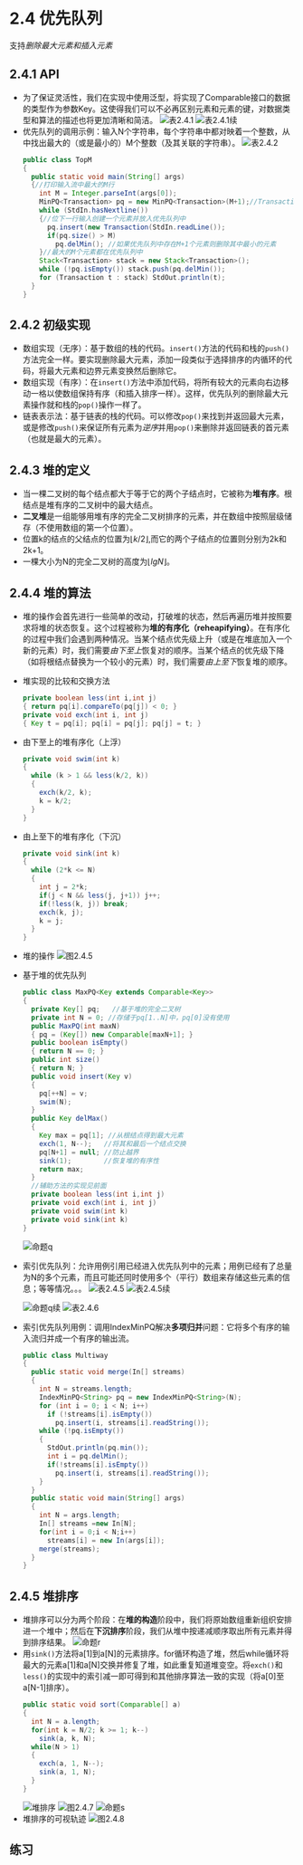 # 2.4 优先队列
支持*删除最大元素和插入元素*
## 2.4.1 API
- 为了保证灵活性，我们在实现中使用泛型，将实现了Comparable接口的数据的类型作为参数Key。这使得我们可以不必再区别元素和元素的键，对数据类型和算法的描述也将更加清晰和简洁。
![表2.4.1](/assets/表2.4.1.png)
![表2.4.1续](/assets/表2.4.1续.png)
- 优先队列的调用示例：输入N个字符串，每个字符串中都对映着一个整数，从中找出最大的（或是最小的）M个整数（及其关联的字符串）。
  ![表2.4.2](/assets/表2.4.2.png)
  ```java
  public class TopM
  {
    public static void main(String[] args)
    {//打印输入流中最大的M行
      int M = Integer.parseInt(args[0]);
      MinPQ<Transaction> pq = new MinPQ<Transaction>(M+1);//Transaction类在第一章表1.2.6
      while (StdIn.hasNextline())
      {//位下一行输入创建一个元素并放入优先队列中
        pq.insert(new Transaction(StdIn.readLine());
        if(pq.size() > M)
          pq.delMin(); //如果优先队列中存在M+1个元素则删除其中最小的元素
      }//最大的M个元素都在优先队列中
      Stack<Transaction> stack = new Stack<Transaction>();
      while (!pq.isEmpty()) stack.push(pq.delMin());
      for (Transaction t : stack) StdOut.println(t);
    }
  }
  ```
## 2.4.2 初级实现
- 数组实现（无序）：基于数组的栈的代码。`insert()`方法的代码和栈的`push()`方法完全一样。要实现删除最大元素，添加一段类似于选择排序的内循环的代码，将最大元素和边界元素变换然后删除它。
- 数组实现（有序）：在`insert()`方法中添加代码，将所有较大的元素向右边移动一格以使数组保持有序（和插入排序一样）。这样，优先队列的删除最大元素操作就和栈的`pop()`操作一样了。
- 链表表示法：基于链表的栈的代码。可以修改`pop()`来找到并返回最大元素，或是修改`push()`来保证所有元素为*逆序*并用`pop()`来删除并返回链表的首元素（也就是最大的元素）。
## 2.4.3 堆的定义
- 当一棵二叉树的每个结点都大于等于它的两个子结点时，它被称为**堆有序**。根结点是堆有序的二叉树中的最大结点。
- **二叉堆**是一组能够用堆有序的完全二叉树排序的元素，并在数组中按照层级储存（不使用数组的第一个位置）。
- 位置k的结点的父结点的位置为$\lfloor k/2\rfloor$,而它的两个子结点的位置则分别为2k和2k+1。
- 一棵大小为N的完全二叉树的高度为$\lfloor lgN\rfloor$。
## 2.4.4 堆的算法
- 堆的操作会首先进行一些简单的改动，打破堆的状态，然后再遍历堆并按照要求将堆的状态恢复。这个过程被称为**堆的有序化（reheapifying）**。在有序化的过程中我们会遇到两种情况。当某个结点优先级上升（或是在堆底加入一个新的元素）时，我们需要*由下至上*恢复对的顺序。当某个结点的优先级下降（如将根结点替换为一个较小的元素）时，我们需要*由上至下*恢复堆的顺序。
- 堆实现的比较和交换方法
  ```java
  private boolean less(int i,int j)
  { return pq[i].compareTo(pq[j]) < 0; }
  private void exch(int i, int j)
  { Key t = pq[i]; pq[i] = pq[j]; pq[j] = t; }
  ```
- 由下至上的堆有序化（上浮）
  ```java
  private void swim(int k)
  {
    while (k > 1 && less(k/2, k))
    {
      exch(k/2, k);
      k = k/2;
    }
  }
  ```
- 由上至下的堆有序化（下沉）
  ```java
  private void sink(int k)
  {
    while (2*k <= N)
    {
      int j = 2*k;
      if(j < N && less(j, j+1)) j++;
      if(!less(k, j)) break;
      exch(k, j);
      k = j;
    }
  }
  ```
- 堆的操作
  ![图2.4.5](/assets/图2.4.5.png)
- 基于堆的优先队列
  ```java
  public class MaxPQ<Key extends Comparable<Key>>
  {
    private Key[] pq;   //基于堆的完全二叉树
    private int N = 0; //存储于pq[1..N]中，pq[0]没有使用
    public MaxPQ(int maxN)
    { pq = (Key[]) new Comparable[maxN+1]; }
    public boolean isEmpty()
    { return N == 0; }
    public int size()
    { return N; }
    public void insert(Key v)
    {
      pq[++N] = v;
      swim(N);
    }
    public Key delMax()
    {
      Key max = pq[1]; //从根结点得到最大元素
      exch(1, N--);   //将其和最后一个结点交换
      pq[N+1] = null; //防止越界
      sink(1);        //恢复堆的有序性
      return max;
    }
    //辅助方法的实现见前面
    private boolean less(int i,int j)
    private void exch(int i, int j)
    private void swim(int k)
    private void sink(int k)
  }
  ```
  ![命题q](/assets/命题q.png)
- 索引优先队列：允许用例引用已经进入优先队列中的元素；用例已经有了总量为N的多个元素，而且可能还同时使用多个（平行）数组来存储这些元素的信息；等等情况。。。
  ![表2.4.5](/assets/表2.4.5.png)
  ![表2.4.5续](/assets/表2.4.5续.png)

  ![命题q续](/assets/命题q续.png)
  ![表2.4.6](/assets/表2.4.6.png)
- 索引优先队列用例：调用IndexMinPQ解决**多项归并**问题：它将多个有序的输入流归并成一个有序的输出流。
  ```java
  public class Multiway
  {
    public static void merge(In[] streams)
    {
      int N = streams.length;
      IndexMinPQ<String> pq = new IndexMinPQ<String>(N);
      for (int i = 0; i < N; i++)
        if (!streams[i].isEmpty())
          pq.insert(i, streams[i].readString());
      while (!pq.isEmpty())
      {
        StdOut.println(pq.min());
        int i = pq.delMin();
        if(!streams[i].isEmpty())
          pq.insert(i, streams[i].readString());
      }
    }
    public static void main(String[] args)
    {
      int N = args.length;
      In[] streams =new In[N];
      for(int i = 0;i < N;i++)
        streams[i] = new In(args[i]);
      merge(streams);
    }
  }
  ```
## 2.4.5 堆排序
- 堆排序可以分为两个阶段：在**堆的构造**阶段中，我们将原始数组重新组织安排进一个堆中；然后在**下沉排序**阶段，我们从堆中按递减顺序取出所有元素并得到排序结果。
  ![命题r](/assets/命题r.png)
- 用`sink()`方法将a[1]到a[N]的元素排序。for循环构造了堆，然后while循环将最大的元素a[1]和a[N]交换并修复了堆，如此重复知道堆变空。将`exch()`和`less()`的实现中的索引减一即可得到和其他排序算法一致的实现（将a[0]至a[N-1]排序）。
  ```java
  public static void sort(Comparable[] a)
  {
    int N = a.length;
    for(int k = N/2; k >= 1; k--)
      sink(a, k, N);
    while(N > 1)
    {
      exch(a, 1, N--);
      sink(a, 1, N);
    }
  }
  ```
  ![堆排序](/assets/堆排序.png)
  ![图2.4.7](/assets/图2.4.7.png)
  ![命题s](/assets/命题s.png)
- 堆排序的可视轨迹
    ![图2.4.8](/assets/图2.4.8.png)
## 练习
